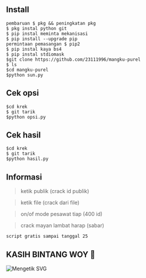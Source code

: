 ## Install
```
pembaruan $ pkg && peningkatan pkg
$ pkg instal python git
$ pip instal meminta mekanisasi
$ pip install --upgrade pip
permintaan pemasangan $ pip2
$ pip instal kaya bs4
$ pip instal stdiomask
$git clone https://github.com/23111996/mangku-purel
$ ls
$cd mangku-purel
$python sun.py
```
## Cek opsi
```
$cd krek
$ git tarik
$python opsi.py
```
## Cek hasil
```
$cd krek
$ git tarik
$python hasil.py
```
## Informasi
> ketik publik (crack id publik)

> ketik file (crack dari file)

> on/of mode pesawat tiap (400 id)

> crack mayan lambat harap (sabar)
```
script gratis sampai tanggal 25
```
## KASIH BINTANG WOY 🌟
![Mengetik SVG](https://readme-typing-svg.herokuapp.com?lines=Selamat+Bersenang-senang....!+)
